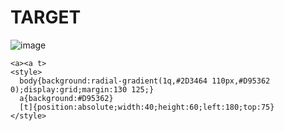 # TARGET

![image](https://github.com/user-attachments/assets/5a056a1a-5c3f-407d-b64c-bb1f91ff7ab6)

```
<a><a t>
<style>
  body{background:radial-gradient(1q,#2D3464 110px,#D95362 0);display:grid;margin:130 125;}
  a{background:#D95362}
  [t]{position:absolute;width:40;height:60;left:180;top:75}
</style>
```
